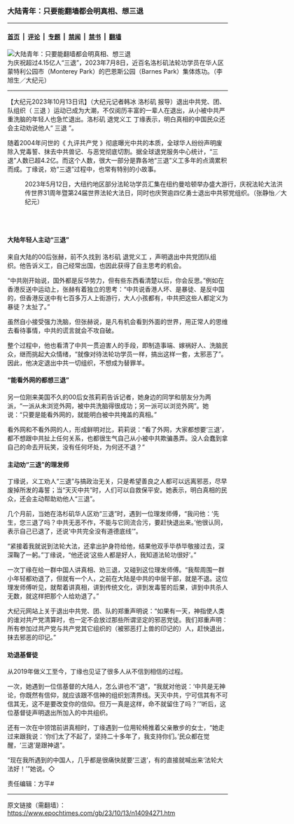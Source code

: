 ### 大陆青年：只要能翻墙都会明真相、想三退

---

#### [首页](../../../..?n14094271) &nbsp;|&nbsp; [评论](../../../../../epoch-comment?n14094271) &nbsp;|&nbsp; [专题](../../../../../epoch-special?n14094271) &nbsp;|&nbsp; [禁闻](../../../../../epoch-news?n14094271) &nbsp;|&nbsp; [禁书](../../../../../books?n14094271) &nbsp;|&nbsp; [翻墙](https://github.com/gfw-breaker/nogfw/blob/master/README.md?n14094271)


<div><img alt="大陆青年：只要能翻墙都会明真相、想三退" class="attachment-djy_600_400 size-djy_600_400 wp-post-image" src="https://i.epochtimes.com/assets/uploads/2023/10/id14094280-QuitCCPRally-group-600x400.jpg"/>
<div class="caption">
 为庆祝超过4.15亿人“三退”，2023年7月8日，近百名洛杉矶法轮功学员在华人区蒙特利公园市（Monterey Park）的巴恩斯公园（Barnes Park）集体炼功。（李旭生／大纪元）
</div></div><hr/><div class="post_content" id="artbody" itemprop="articleBody">
 <!-- article content begin -->
 <p>
  【大纪元2023年10月13日讯】（大纪元记者韩冰
  <ok href="https://www.epochtimes.com/gb/tag/%E6%B4%9B%E6%9D%89%E7%9F%B6.html">
   洛杉矶
  </ok>
  报导）退出中共党、团、队组织（
  <ok href="https://www.epochtimes.com/gb/tag/%E4%B8%89%E9%80%80.html">
   三退
  </ok>
  ）运动已成为大潮，不仅阅历丰富的一辈人在退出，从小被中共严重洗脑的年轻人也急忙退出。洛杉矶
  <ok href="https://www.epochtimes.com/gb/tag/%E9%80%80%E5%85%9A%E4%B9%89%E5%B7%A5.html">
   退党义工
  </ok>
  丁缘表示，明白真相的中国民众还会主动劝说他人“
  <ok href="https://www.epochtimes.com/gb/tag/%E4%B8%89%E9%80%80.html">
   三退
  </ok>
  ”。
 </p>
 <p>
  随着2004年问世的《
  <ok href="https://www.epochtimes.com/gb/22/4/10/n13708085.htm">
   九评共产党
  </ok>
  》彻底曝光中共的本质，全球华人纷纷声明废除入党毒誓、抹去中共兽记、与恶党彻底切割。据全球退党服务中心统计，“三退”人数已超4.2亿。而这个人数，很大一部分是靠各地“三退”义工多年的点滴累积而成。丁缘说，劝“三退”过程中，也常有特别的小故事。
 </p>
 <figure aria-describedby="caption-attachment-14094290" class="wp-caption aligncenter" id="attachment_14094290" style="width: 600px">
  <ok href="https://i.epochtimes.com/assets/uploads/2023/10/id14094290-52894906683_9350135544_o.jpg" target="_blank">
   <img alt="" class="size-large wp-image-14094290" src="https://i.epochtimes.com/assets/uploads/2023/10/id14094290-52894906683_9350135544_o-600x400.jpg"/>
  </ok>
  <br/><figcaption class="wp-caption-text" id="caption-attachment-14094290">
   2023年5月12日，大纽约地区部分法轮功学员汇集在纽约曼哈顿举办盛大游行，庆祝法轮大法洪传世界31周年暨第24届世界法轮大法日，同时也庆贺逾四亿勇士退出中共邪党组织。（张静怡／大纪元）
  </figcaption><br/>
 </figure><br/>
 <h4>
  大陆年轻人主动“三退”
 </h4>
 <p>
  来自大陆的00后张赫，前不久找到
  <ok href="https://www.epochtimes.com/gb/tag/%E6%B4%9B%E6%9D%89%E7%9F%B6.html">
   洛杉矶
  </ok>
  <ok href="https://www.epochtimes.com/gb/tag/%E9%80%80%E5%85%9A%E4%B9%89%E5%B7%A5.html">
   退党义工
  </ok>
  ，声明退出中共党团队组织。他告诉义工，自己经常出国，也因此获得了自主思考的机会。
 </p>
 <p>
  “中共刚开始说，国外都是反华势力，但有些东西看清楚以后，你会反思。”例如在香港反送中运动上，张赫有着独立的思考：“中共说香港人坏、是暴徒、是反中国的，但香港反送中有七百多万人上街游行，大人小孩都有，中共把这些人都定义为暴徒？太扯了。”
 </p>
 <p>
  虽然自小接受强力洗脑，但张赫说，是凡有机会看到外面的世界，用正常人的思维去看待事情，中共的谎言就会不攻自破。
 </p>
 <p>
  整个过程中，他也看清了中共一贯迫害人的手段，即制造事端、嫁祸好人、洗脑民众，继而挑起大众情绪，“就像对待法轮功学员一样，搞出这样一套，太邪恶了”。因此，他决定退出中共一切组织，不想成为替罪羊。
 </p>
 <h4>
  “能看外网的都想三退”
 </h4>
 <p>
  另一位刚来美国不久的00后女孩莉莉告诉记者，她身边的同学和朋友分为两派，“一派从未浏览外网，被中共洗脑得很成功；另一派可以浏览外网”。她说：“只要是能看外网的，就能明白被中共掩盖的真相。”
 </p>
 <p>
  看外网和不看外网的人，形成鲜明对比，莉莉说：“看了外网，大家都想要‘三退’，都不想跟中共扯上任何关系，也都很生气自己从小被中共欺骗愚弄。没人会蠢到拿自己的命去开玩笑，没有任何坏处，为何还不退？”
 </p>
 <h4>
  主动劝“三退”的理发师
 </h4>
 <p>
  丁缘说，义工劝人“三退”与搞政治无关，只是希望善良之人都可以远离邪恶，尽早废掉所发的毒誓；当“天灭中共”时，人们可以自救保平安。她表示，明白真相的民众，还会主动帮助劝他人“三退”。
 </p>
 <p>
  几个月前，当她在洛杉矶华人区劝“三退”时，遇到一位理发师傅，“我问他：‘先生，您三退了吗？中共无恶不作，不能与它同流合污，要赶快退出来。’他很认同，表示自己已退了，还说‘中共完全没有道德底线’”。
 </p>
 <p>
  “紧接着我就说到法轮大法，还拿出护身符给他，结果他双手毕恭毕敬接过去，深深鞠了一躬。”丁缘说，“他还说‘这些人都是好人，我知道法轮功很好’。”
 </p>
 <p>
  一次丁缘在给一群中国人讲真相、劝三退，又碰到这位理发师傅。“我帮周围一群小年轻都劝退了，但就有一个人，之前在大陆是中共的中层干部，就是不退。这位理发师傅听见，就帮着讲真相，讲到传统文化，讲到发毒誓的后果，讲到中共杀人无数，就这样把那个人给劝退了。”
 </p>
 <p>
  大纪元网站上关于退出中共党、团、队的郑重声明说：“如果有一天，神指使人类的谁对共产党清算时，也一定不会放过那些所谓坚定的邪恶党徒。我们郑重声明：所有参加过共产党与共产党其它组织的（被邪恶打上兽的印记的）人，赶快退出，抹去邪恶的印记。”
 </p>
 <h4>
  劝退基督徒
 </h4>
 <p>
  从2019年做义工至今，丁缘也见证了很多人从不信到相信的过程。
 </p>
 <p>
  一次，她遇到一位信基督的大陆人，怎么讲也不“退”，“我就对他说：‘中共是无神论，你既然有信仰，就应该跟不信神的组织划清界线。天灭中共，宁可信其有不可信其无，这不是要改变你的信仰。但万一真是这样，命不就留住了吗？’”听后，这位基督徒声明退出所加入的中共组织。
 </p>
 <p>
  还有一次在中领馆前讲真相时，丁缘遇到一位用轮椅推着父亲散步的女士，“她走过来跟我说：‘你们太了不起了，坚持二十多年了，我支持你们。’民众都在觉醒，‘三退’是跟神退”。
 </p>
 <p>
  “现在我所遇到的中国人，几乎都是很痛快就要‘三退’，有的直接就喊出来‘法轮大法好！’”她说。◇
 </p>
 <p>
  责任编辑：方平#
 </p>
 <!-- article content end -->
 <div id="below_article_ad">
 </div>
</div>


---

原文链接（需翻墙）：https://www.epochtimes.com/gb/23/10/13/n14094271.htm